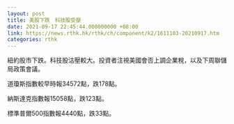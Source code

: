```yaml
---
layout: post
title: 美股下跌　科技股受壓
date: 2021-09-17 22:45:44.000000000 +08:00
link: https://news.rthk.hk/rthk/ch/component/k2/1611103-20210917.htm
categories: rthk
---
```


紐約股市下跌。科技股沽壓較大。投資者注視美國會否上調企業稅，以及下周聯儲局政策會議。

道瓊斯指數較早時報34572點，跌178點。

納斯達克指數報15058點，跌123點。

標準普爾500指數報4440點，跌33點。
